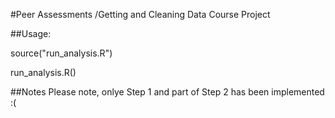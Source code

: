 #Peer Assessments /Getting and Cleaning Data Course Project

##Usage:

source("run_analysis.R")

run_analysis.R()

##Notes
Please note, onlye Step 1 and part of Step 2 has been implemented :( 